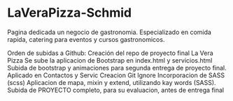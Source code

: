 # LaVeraPizza-Schmid
Pagina dedicada un negocio de gastronomia. 
Especializado en comida rapida, catering para eventos y cursos gastronomicos.

Orden de subidas a Github:
Creación del repo de proyecto final La Vera Pizza
Se sube la aplicacion de Bootstrap en index.html y servicios.html
Subida de bootstrap y animaciones para segunda entrega de proyecto final. Aplicado en Contactos y Servic 
Creacion Git Ignore
Incorporacion de SASS (scss)
Aplicacion de mapa, mixin y extend, utilizando kay words (SASS).
Subida de PROYECTO completo, para su evaluacion, antes de entrega final
